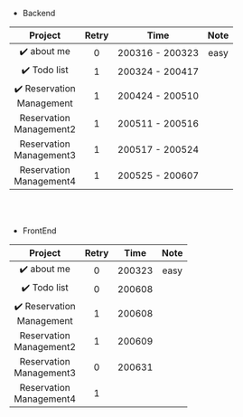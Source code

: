 * Backend  

|                 Project                 | Retry |      Time       | Note |
| :-------------------------------------: | :---: | :-------------: | :--: |
|             ✔️  about me              |   0   | 200316 - 200323 | easy |
|             ✔️ Todo list             |   1   | 200324 - 200417 |      |
| ✔️ Reservation <br />Management |   1   |   200424 - 200510   |      |
|Reservation <br> Management2|1|200511 - 200516||
|Reservation <br> Management3|1|200517 - 200524||
|Reservation <br> Management4|1|200525 - 200607||
<br><br>
* FrontEnd  

|                 Project                 | Retry |      Time       | Note |
| :-------------------------------------: | :---: | :-------------: | :--: |
|             ✔️  about me              |   0   | 200323 | easy |
|             ✔️ Todo list             |   0   | 200608 |      |
| ✔️ Reservation <br />Management |   1   |   200608   |      |
|Reservation <br> Management2|1|200609||
|Reservation <br> Management3|0|200631||
|Reservation <br> Management4|1|||
